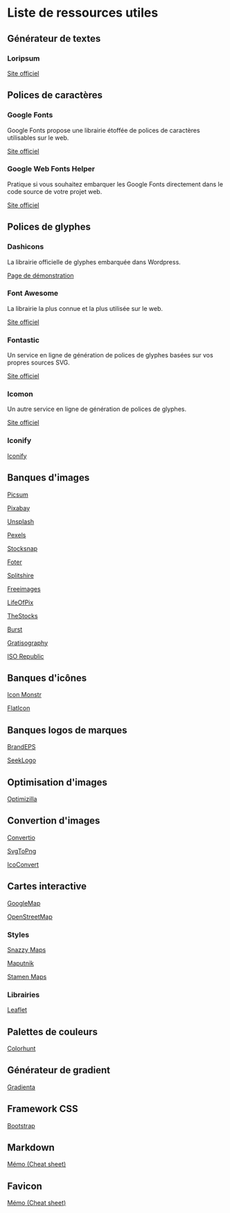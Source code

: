 # Liste de ressources utiles

## Générateur de textes

### Loripsum

[Site officiel](https://loripsum.net)

## Polices de caractères

### Google Fonts

Google Fonts propose une librairie étoffée de polices de caractères utilisables sur le web.

[Site officiel](https://fonts.google.com)

### Google Web Fonts Helper

Pratique si vous souhaitez embarquer les Google Fonts directement dans le code source de votre projet web.

[Site officiel](https://google-webfonts-helper.herokuapp.com)

## Polices de glyphes

### Dashicons

La librairie officielle de glyphes embarquée dans Wordpress.

[Page de démonstration](https://developer.wordpress.org/resource/dashicons)

### Font Awesome

La librairie la plus connue et la plus utilisée sur le web.

[Site officiel](https://fontawesome.com)

### Fontastic

Un service en ligne de génération de polices de glyphes basées sur vos propres sources SVG.

[Site officiel](http://fontastic.me "Visiter le site officiel de Fontastic")

### Icomon

Un autre service en ligne de génération de polices de glyphes.

[Site officiel](https://icomoon.io)

### Iconify

[Iconify](https://iconify.design)

## Banques d'images
[Picsum](https://picsum.photos/images)

[Pixabay](https://pixabay.com/)

[Unsplash](https://unsplash.com/)

[Pexels](https://www.pexels.com/)

[Stocksnap](https://stocksnap.io/)

[Foter](https://foter.com/)

[Splitshire](https://www.splitshire.com/)

[Freeimages](https://freeimages.com/)

[LifeOfPix](https://www.lifeofpix.com/)

[TheStocks](http://thestocks.im/)

[Burst](https://burst.shopify.com/free-images)

[Gratisography](https://gratisography.com/)

[ISO Republic](https://isorepublic.com/)

## Banques d'icônes

[Icon Monstr](https://iconmonstr.com/)

[FlatIcon](https://www.flaticon.com/)

## Banques logos de marques

[BrandEPS](https://www.brandeps.com/)

[SeekLogo](https://seeklogo.com/)

## Optimisation d'images

[Optimizilla](https://imagecompressor.com)

## Convertion d'images

[Convertio](https://convertio.co)

[SvgToPng](https://svgtopng.com)

[IcoConvert](https://icoconvert.com)

## Cartes interactive

[GoogleMap](https://www.google.fr/maps)

[OpenStreetMap](https://www.openstreetmap.org/)

### Styles

[Snazzy Maps](https://snazzymaps.com/)

[Maputnik](https://maputnik.github.io/)

[Stamen Maps](http://maps.stamen.com/)

### Librairies

[Leaflet](https://leafletjs.com/)

## Palettes de couleurs
[Colorhunt](https://colorhunt.co)

## Générateur de gradient
[Gradienta](https://gradienta.io)

## Framework CSS
[Bootstrap](https://getbootstrap.com)

## Markdown
[Mémo (Cheat sheet)](https://github.com/adam-p/markdown-here/wiki/Markdown-Cheatsheet)

## Favicon
[Mémo (Cheat sheet)](https://github.com/audreyr/favicon-cheat-sheet)